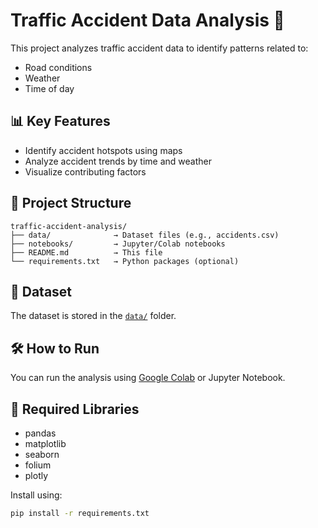 # Traffic Accident Data Analysis 🚦

This project analyzes traffic accident data to identify patterns related to:
- Road conditions
- Weather
- Time of day
  
## 📊 Key Features
- Identify accident hotspots using maps
- Analyze accident trends by time and weather
- Visualize contributing factors

## 📁 Project Structure
```
traffic-accident-analysis/
├── data/              → Dataset files (e.g., accidents.csv)
├── notebooks/         → Jupyter/Colab notebooks
├── README.md          → This file
└── requirements.txt   → Python packages (optional)
```

## 📂 Dataset
The dataset is stored in the [`data/`](./data) folder.

## 🛠 How to Run
You can run the analysis using [Google Colab](https://colab.research.google.com/) or Jupyter Notebook.

## 🐍 Required Libraries
- pandas
- matplotlib
- seaborn
- folium
- plotly

Install using:
```bash
pip install -r requirements.txt
```
